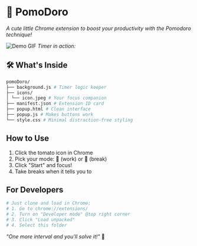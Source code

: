 # 🎯 PomoDoro

_A cute little Chrome extension to boost your productivity with the Pomodoro technique!_

![Demo GIF](icons/examble.gif)   *Timer in action:*



## 🛠️  What's Inside

```bash
pomoDoro/
├── background.js # Timer logic keeper
├── icons/
│ └── icon.jpeg # Your focus companion
├── manifest.json # Extension ID card
├── popup.html # Clean interface
├── popup.js # Makes buttons work
└── style.css # Minimal distraction-free styling
```


## How to Use

1. Click the tomato icon in Chrome
2. Pick your mode: 🍅 (work) or 🌿 (break)
3. Click "Start" and focus!
4. Take breaks when it tells you to

## For Developers

```bash
# Just clone and load in Chrome: 
# 1. Go to chrome://extensions/
# 2. Turn on "Developer mode" @top right corner
# 3. Click "Load unpacked"
# 4. Select this folder
```

*"One more interval and you'll solve it!"* 💪
